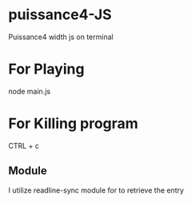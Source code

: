 # puissance4-JS
Puissance4 width js on terminal

# For Playing
node main.js
# For Killing program
CTRL + c

## Module
I utilize readline-sync module for to retrieve the entry
